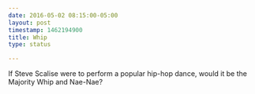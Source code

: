 ```yaml
---
date: 2016-05-02 08:15:00-05:00
layout: post
timestamp: 1462194900
title: Whip
type: status

---
```

If Steve Scalise were to perform a popular hip-hop dance, would it be the Majority Whip and Nae-Nae?